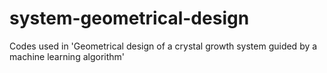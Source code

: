 # system-geometrical-design
Codes used in 'Geometrical design of a crystal growth system guided by a machine learning algorithm'
